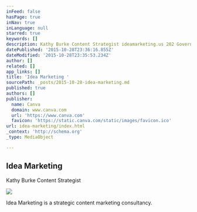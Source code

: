 ```yaml
---
inFeed: false
hasPage: true
inNav: true
inLanguage: null
starred: true
keywords: []
description: Kathy Burke Content Strategist ideamarketing.us 202 Governnment Street Mobile AL 36602 251 421-0108 kathy@ideamarketing.us
datePublished: '2015-10-28T23:36:16.855Z'
dateModified: '2015-10-28T23:35:53.234Z'
author: []
related: []
app_links: []
title: 'Idea Marketing '
sourcePath: _posts/2015-10-28-idea-marketing.md
published: true
authors: []
publisher:
  name: Canva
  domain: www.canva.com
  url: 'https://www.canva.com'
  favicon: 'https://static.canva.com/static/images/favicon.ico'
url: idea-marketing/index.html
_context: 'http://schema.org'
_type: MediaObject

---
```

<article style=""><h1>Idea Marketing</h1><p>Kathy Burke Content Strategist</p><img src="https://s3.amazonaws.com/export.canva.com/DABexus4u-4/2/preview/0001-72505893.png?AWSAccessKeyId=AKIAIU6N2ZZT3WCLIKRA&amp;Expires=1446152400&amp;Signature=3y7%2BUDeEkEUvDjtey4GGUoQoHqY%3D" /></article>

Idea Marketing is a strategic content marketing consultancy.